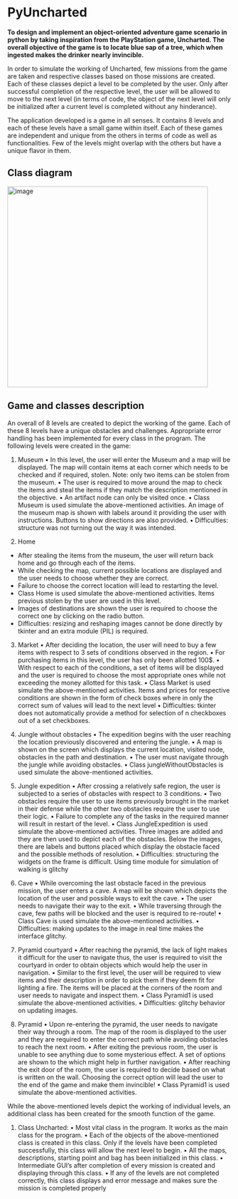 # PyUncharted

**To design and implement an object-oriented adventure game scenario in python by taking inspiration from the PlayStation game, Uncharted. The overall objective of the game is to locate blue sap of a tree, which when ingested makes the drinker nearly invincible.**

In order to simulate the working of Uncharted, few missions from the game are taken and respective classes based on those missions are created. Each of these classes depict a level to be completed by the user. Only after successful completion of the respective level, the user will be allowed to move to the next level (in terms of code, the object of the next level will only be initialized after a current level is completed without any hinderance).

The application developed is a game in all senses. It contains 8 levels and each of these levels have a small game within itself. Each of these games are independent and unique from the others in terms of code as well as functionalities. Few of the levels might overlap with the others but have a unique flavor in them. 

## Class diagram

<img width="451" alt="image" src="https://user-images.githubusercontent.com/49033060/152642897-b90a8c2d-b02b-4211-a5fc-671626c3d737.png">

## Game and classes description 
An overall of 8 levels are created to depict the working of the game. Each of these 8 levels have a unique obstacles and challenges. Appropriate error handling has been implemented for every class in the program. The following levels were created in the game:
1.	Museum
•	In this level, the user will enter the Museum and a map will be displayed. The map will contain items at each corner which needs to be checked and if required, stolen. Note: only two items can be stolen from the museum.
•	The user is required to move around the map to check the items and steal the items if they match the description mentioned in the objective.
•	An artifact node can only be visited once.
•	Class Museum is used simulate the above-mentioned activities. An image of the museum map is shown with labels around it providing the user with instructions. Buttons to show directions are also provided.
•	Difficulties: structure was not turning out the way it was intended.

2.	Home
* After stealing the items from the museum, the user will return back home and go through each of the items.
* While checking the map, current possible locations are displayed and the user needs to choose whether they are correct.
* Failure to choose the correct location will lead to restarting the level. 
* Class Home is used simulate the above-mentioned activities. Items previous stolen by the user are used in this level. 
* Images of destinations are shown the user is required to choose the correct one by clicking on the radio button. 
* Difficulties: resizing and reshaping images cannot be done directly by tkinter and an extra module (PIL) is required.

3.	Market
•	After deciding the location, the user will need to buy a few items with respect to 3 sets of conditions observed in the region.
•	For purchasing items in this level, the user has only been allotted 100$.
•	With respect to each of the conditions, a set of items will be displayed and the user is required to choose the most appropriate ones while not exceeding the money allotted for this task.
•	Class Market is used simulate the above-mentioned activities. Items and prices for respective conditions are shown in the form of check boxes where in only the correct sum of values will lead to the next level
•	Difficulties: tkinter does not automatically provide a method for selection of n checkboxes out of a set checkboxes.

4.	Jungle without obstacles
•	The expedition begins with the user reaching the location previously discovered and entering the jungle.
•	A map is shown on the screen which displays the current location, visited node, obstacles in the path and destination.
•	The user must navigate through the jungle while avoiding obstacles.
•	Class jungleWithoutObstacles is used simulate the above-mentioned activities. 

5.	Jungle expedition
•	After crossing a relatively safe region, the user is subjected to a series of obstacles with respect to 3 conditions.
•	Two obstacles require the user to use items previously brought in the market in their defense while the other two obstacles require the user to use their logic.
•	Failure to complete any of the tasks in the required manner will result in restart of the level.
•	Class JungleExpedition is used simulate the above-mentioned activities. Three images are added and they are then used to depict each of the obstacles. Below the images, there are labels and buttons placed which display the obstacle faced and the possible methods of resolution.
•	Difficulties: structuring the widgets on the frame is difficult. Using time module for simulation of walking is glitchy

6.	Cave
•	While overcoming the last obstacle faced in the previous mission, the user enters a cave. A map will be shown which depicts the location of the user and possible ways to exit the cave.
•	The user needs to navigate their way to the exit.
•	While traversing through the cave, few paths will be blocked and the user is required to re-route!
•	Class Cave is used simulate the above-mentioned activities. 
•	Difficulties: making updates to the image in real time makes the interface glitchy.

7.	Pyramid courtyard
•	After reaching the pyramid, the lack of light makes it difficult for the user to navigate thus, the user is required to visit the courtyard in order to obtain objects which would help the user in navigation.
•	Similar to the first level, the user will be required to view items and their description in order to pick them if they deem fit for lighting a fire. The items will be placed at the corners of the room and user needs to navigate and inspect them.
•	Class Pyramid1 is used simulate the above-mentioned activities. 
•	Difficulties: glitchy behavior on updating images.

8.	 Pyramid
•	Upon re-entering the pyramid, the user needs to navigate their way through a room. The map of the room is displayed to the user and they are required to enter the correct path while avoiding obstacles to reach the next room.
•	After exiting the previous room, the user is unable to see anything due to some mysterious effect. A set of options are shown to the which might help in further navigation.
•	After reaching the exit door of the room, the user is required to decide based on what is written on the wall. Choosing the correct option will lead the user to the end of the game and make them invincible!
•	Class Pyramid1 is used simulate the above-mentioned activities. 

While the above-mentioned levels depict the working of individual levels, an additional class has been created for the smooth function of the game. 
1.	Class Uncharted:
•	Most vital class in the program. It works as the main class for the program.
•	Each of the objects of the above-mentioned class is created in this class. Only if the levels have been completed successfully, this class will allow the next level to begin.
•	All the maps, descriptions, starting point and bag has been initialized in this class.
•	Intermediate GUI’s after completion of every mission is created and displaying through this class.
•	If any of the levels are not completed correctly, this class displays and error message and makes sure the mission is completed properly
